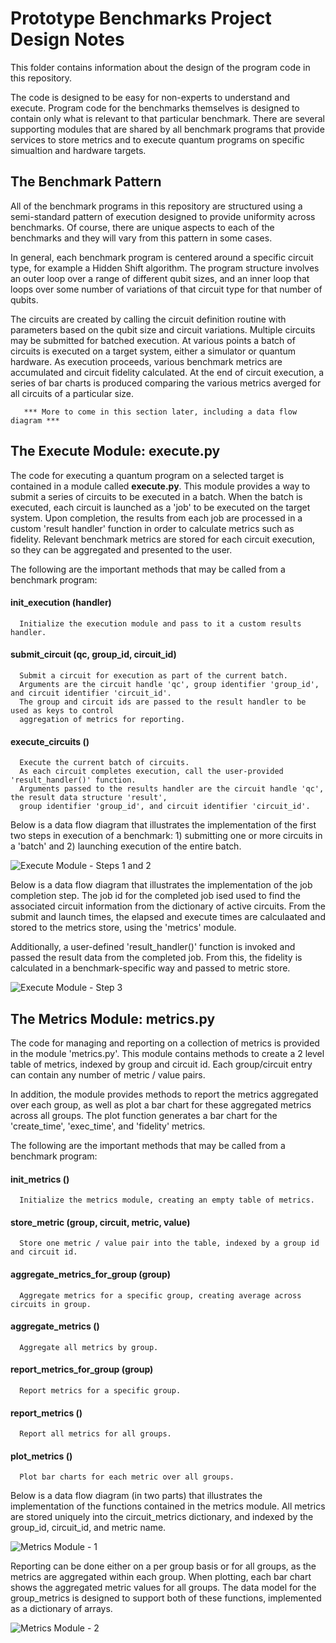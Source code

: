 # Prototype Benchmarks Project Design Notes
This folder contains information about the design of the program code in this repository.

The code is designed to be easy for non-experts to understand and execute.
Program code for the benchmarks themselves is designed to contain only what is relevant to that particular benchmark.
There are several supporting modules that are shared by all benchmark programs that provide services to store metrics and to execute quantum programs on specific simualtion and hardware targets.

## The Benchmark Pattern

All of the benchmark programs in this repository are structured using a semi-standard pattern of execution designed to provide uniformity across benchmarks.
Of course, there are unique aspects to each of the benchmarks and they will vary from this pattern in some cases.

In general, each benchmark program is centered around a specific circuit type, for example a Hidden Shift algorithm.
The program structure involves an outer loop over a range of different qubit sizes, and an inner loop that loops over some number of variations of that circuit type for that number of qubits. 

The circuits are created by calling the circuit definition routine with parameters based on the qubit size and circuit variations. 
Multiple circuits may be submitted for batched execution. At various points a batch of circuits is executed on a target system, either a simulator or quantum hardware. As execution proceeds, various benchmark metrics are accumulated and circuit fidelity calculated.
At the end of circuit execution, a series of bar charts is produced comparing the various metrics averged for all circuits of a particular size.

```
   *** More to come in this section later, including a data flow diagram ***
```


## The Execute Module: execute.py

The code for executing a quantum program on a selected target is contained in a module called **execute.py**.
This module provides a way to submit a series of circuits to be executed in a batch.
When the batch is executed, each circuit is launched as a 'job' to be executed on the target system.
Upon completion, the results from each job are processed in a custom 'result handler' function in order to calculate metrics such as fidelity.
Relevant benchmark metrics are stored for each circuit execution, so they can be aggregated and presented to the user.

The following are the important methods that may be called from a benchmark program:

#### init_execution (handler)
```  
  Initialize the execution module and pass to it a custom results handler.
```
#### submit_circuit (qc, group_id, circuit_id)
```  
  Submit a circuit for execution as part of the current batch.
  Arguments are the circuit handle 'qc', group identifier 'group_id', and circuit identifier 'circuit_id'.  
  The group and circuit ids are passed to the result handler to be used as keys to control
  aggregation of metrics for reporting.
```
#### execute_circuits ()
```
  Execute the current batch of circuits.
  As each circuit completes execution, call the user-provided 'result_handler()' function.
  Arguments passed to the results handler are the circuit handle 'qc', the result data structure 'result',
  group identifier 'group_id', and circuit identifier 'circuit_id'.
```

Below is a data flow diagram that illustrates the implementation of the first two steps in execution of a benchmark: 1) submitting one or more circuits in a 'batch' and 2) launching execution of the entire batch.

![Execute Module - Steps 1 and 2](./images/execute_module_1_2.png)

Below is a data flow diagram that illustrates the implementation of the job completion step. 
The job id for the completed job ised used to find the associated circuit information from the dictionary of active circuits.
From the submit and launch times, the elapsed and execute times are calculaated and stored to the metrics store, using the 'metrics' module.

Additionally, a user-defined 'result_handler()' function is invoked and passed the result data from the completed job.
From this, the fidelity is calculated  in a benchmark-specific way and passed to metric store.

![Execute Module - Step 3](./images/execute_module_3.png)

## The Metrics Module: metrics.py

The code for managing and reporting on a collection of metrics is provided in the module 'metrics.py'.
This module contains methods to create a 2 level table of metrics, indexed by group and circuit id.
Each group/circuit entry can contain any number of metric / value pairs.

In addition, the module provides methods to report the metrics aggregated over each group, as well 
as plot a bar chart for these aggregated metrics across all groups.
The plot function generates a bar chart for the 'create_time', 'exec_time', and 'fidelity' metrics.

The following are the important methods that may be called from a benchmark program:

#### init_metrics ()
```  
  Initialize the metrics module, creating an empty table of metrics.
```
#### store_metric (group, circuit, metric, value)
```  
  Store one metric / value pair into the table, indexed by a group id and circuit id.
```
#### aggregate_metrics_for_group (group)
```
  Aggregate metrics for a specific group, creating average across circuits in group.
```
#### aggregate_metrics ()
```
  Aggregate all metrics by group.
```
#### report_metrics_for_group (group)
```
  Report metrics for a specific group.
```
#### report_metrics ()
```
  Report all metrics for all groups.
```
#### plot_metrics ()
```
  Plot bar charts for each metric over all groups.
```

Below is a data flow diagram (in two parts) that illustrates the implementation of the functions contained in the metrics module.
All metrics are stored uniquely into the circuit_metrics dictionary, and indexed by the group_id, circuit_id, and metric name.

![Metrics Module - 1](./images/metrics_module_1.png)

Reporting can be done either on a per group basis or for all groups, as the metrics are aggregated within each group.
When plotting, each bar chart shows the aggregated metric values for all groups.
The data model for the group_metrics is designed to support both of these functions, implemented as a dictionary of arrays.

![Metrics Module - 2](./images/metrics_module_2.png)



